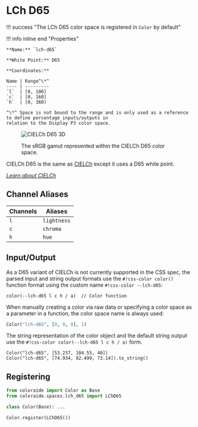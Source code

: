 # LCh D65

!!! success "The LCh D65 color space is registered in `Color` by default"

<div class="info-container" markdown>
!!! info inline end "Properties"

    **Name:** `lch-d65`

    **White Point:** D65

    **Coordinates:**

    Name | Range^\*^
    ---- | ---------
    `l`  | [0, 100]
    `c`  | [0, 160]
    `h`  | [0, 360)

    ^\*^ Space is not bound to the range and is only used as a reference to define percentage inputs/outputs in
    relation to the Display P3 color space.

<figure markdown>

![CIELCh D65 3D](../images/lch-d65-3d.png)

<figcaption markdown>
The sRGB gamut represented within the CIELCh D65 color space.
</figcaption>
</figure>

CIELCh D65 is the same as [CIELCh](./lch.md) except it uses a D65 white point.

_[Learn about CIELCh](https://en.wikipedia.org/wiki/CIELab_color_space#Cylindrical_representation:_CIELCh_or_CIEHLC)_
</div>

## Channel Aliases

Channels | Aliases
-------- | -------
`l`      | `lightness`
`c`      | `chroma`
`h`      | `hue`

## Input/Output

As a D65 variant of CIELCh is not currently supported in the CSS spec, the parsed input and string output
formats use the `#!css-color color()` function format using the custom name `#!css-color --lch-d65`:

```css-color
color(--lch-d65 l c h / a)  // Color function
```

When manually creating a color via raw data or specifying a color space as a parameter in a function, the color
space name is always used:

```py
Color("lch-d65", [0, 0, 0], 1)
```

The string representation of the color object and the default string output use the
`#!css-color color(--lch-d65 l c h / a)` form.

```playground
Color("lch-d65", [53.237, 104.55, 40])
Color("lch-d65", [74.934, 82.499, 73.14]).to_string()
```

## Registering

```py
from coloraide import Color as Base
from coloraide.spaces.lch_d65 import LChD65

class Color(Base): ...

Color.register(LChD65())
```
